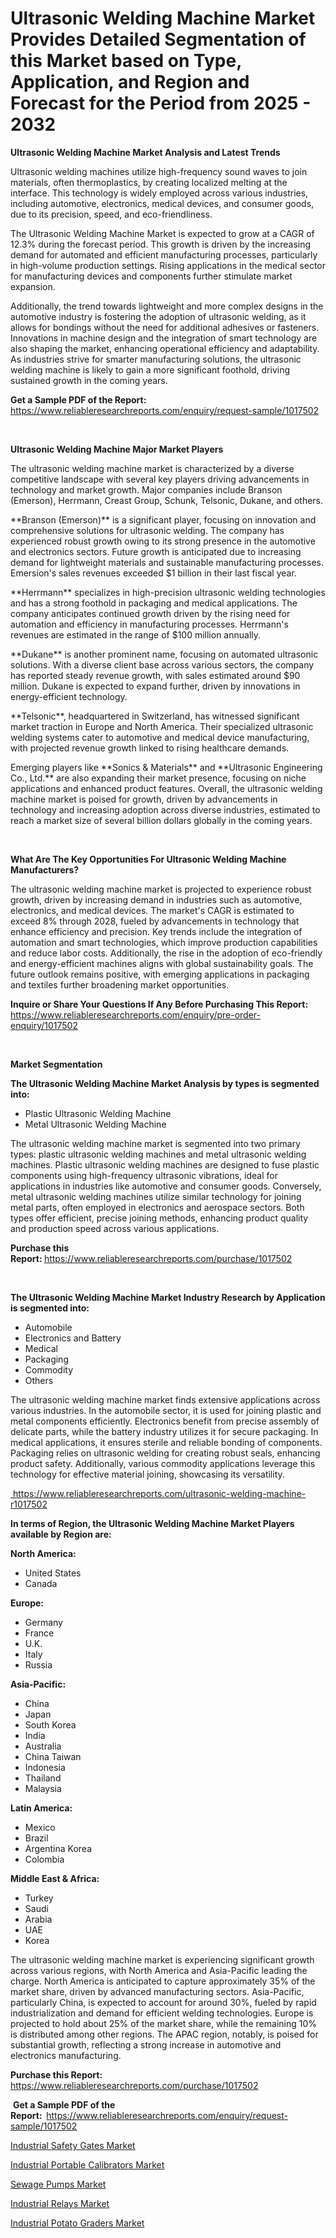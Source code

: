 <p><h1>Ultrasonic Welding Machine Market Provides Detailed Segmentation of this Market based on Type, Application, and Region and Forecast for the Period from 2025 - 2032</h1></p><p><strong>Ultrasonic Welding Machine Market Analysis and Latest Trends</strong></p>
<p><p>Ultrasonic welding machines utilize high-frequency sound waves to join materials, often thermoplastics, by creating localized melting at the interface. This technology is widely employed across various industries, including automotive, electronics, medical devices, and consumer goods, due to its precision, speed, and eco-friendliness.</p><p>The Ultrasonic Welding Machine Market is expected to grow at a CAGR of 12.3% during the forecast period. This growth is driven by the increasing demand for automated and efficient manufacturing processes, particularly in high-volume production settings. Rising applications in the medical sector for manufacturing devices and components further stimulate market expansion. </p><p>Additionally, the trend towards lightweight and more complex designs in the automotive industry is fostering the adoption of ultrasonic welding, as it allows for bondings without the need for additional adhesives or fasteners. Innovations in machine design and the integration of smart technology are also shaping the market, enhancing operational efficiency and adaptability. As industries strive for smarter manufacturing solutions, the ultrasonic welding machine is likely to gain a more significant foothold, driving sustained growth in the coming years.</p></p>
<p><strong>Get a Sample PDF of the Report:&nbsp;</strong> <a href="https://www.reliableresearchreports.com/enquiry/request-sample/1017502?utm_campaign=16&utm_medium=2&utm_source=Github&utm_content=ia&utm_term=10042025&utm_id=ultrasonic-welding-machine">https://www.reliableresearchreports.com/enquiry/request-sample/1017502</a></p>
<p>&nbsp;</p>
<p><strong>Ultrasonic Welding Machine Major Market Players</strong></p>
<p><p>The ultrasonic welding machine market is characterized by a diverse competitive landscape with several key players driving advancements in technology and market growth. Major companies include Branson (Emerson), Herrmann, Creast Group, Schunk, Telsonic, Dukane, and others.</p><p>**Branson (Emerson)** is a significant player, focusing on innovation and comprehensive solutions for ultrasonic welding. The company has experienced robust growth owing to its strong presence in the automotive and electronics sectors. Future growth is anticipated due to increasing demand for lightweight materials and sustainable manufacturing processes. Emersion's sales revenues exceeded $1 billion in their last fiscal year.</p><p>**Herrmann** specializes in high-precision ultrasonic welding technologies and has a strong foothold in packaging and medical applications. The company anticipates continued growth driven by the rising need for automation and efficiency in manufacturing processes. Herrmann's revenues are estimated in the range of $100 million annually.</p><p>**Dukane** is another prominent name, focusing on automated ultrasonic solutions. With a diverse client base across various sectors, the company has reported steady revenue growth, with sales estimated around $90 million. Dukane is expected to expand further, driven by innovations in energy-efficient technology.</p><p>**Telsonic**, headquartered in Switzerland, has witnessed significant market traction in Europe and North America. Their specialized ultrasonic welding systems cater to automotive and medical device manufacturing, with projected revenue growth linked to rising healthcare demands.</p><p>Emerging players like **Sonics & Materials** and **Ultrasonic Engineering Co., Ltd.** are also expanding their market presence, focusing on niche applications and enhanced product features. Overall, the ultrasonic welding machine market is poised for growth, driven by advancements in technology and increasing adoption across diverse industries, estimated to reach a market size of several billion dollars globally in the coming years.</p></p>
<p>&nbsp;</p>
<p><strong>What Are The Key Opportunities For Ultrasonic Welding Machine Manufacturers?</strong></p>
<p><p>The ultrasonic welding machine market is projected to experience robust growth, driven by increasing demand in industries such as automotive, electronics, and medical devices. The market's CAGR is estimated to exceed 8% through 2028, fueled by advancements in technology that enhance efficiency and precision. Key trends include the integration of automation and smart technologies, which improve production capabilities and reduce labor costs. Additionally, the rise in the adoption of eco-friendly and energy-efficient machines aligns with global sustainability goals. The future outlook remains positive, with emerging applications in packaging and textiles further broadening market opportunities.</p></p>
<p><strong>Inquire or Share Your Questions If Any Before Purchasing This Report:</strong> <a href="https://www.reliableresearchreports.com/enquiry/pre-order-enquiry/1017502?utm_campaign=16&utm_medium=2&utm_source=Github&utm_content=ia&utm_term=10042025&utm_id=ultrasonic-welding-machine">https://www.reliableresearchreports.com/enquiry/pre-order-enquiry/1017502</a></p>
<p>&nbsp;</p>
<p><strong>Market Segmentation</strong></p>
<p><strong>The Ultrasonic Welding Machine Market Analysis by types is segmented into:</strong></p>
<p><ul><li>Plastic Ultrasonic Welding Machine</li><li>Metal Ultrasonic Welding Machine</li></ul></p>
<p><p>The ultrasonic welding machine market is segmented into two primary types: plastic ultrasonic welding machines and metal ultrasonic welding machines. Plastic ultrasonic welding machines are designed to fuse plastic components using high-frequency ultrasonic vibrations, ideal for applications in industries like automotive and consumer goods. Conversely, metal ultrasonic welding machines utilize similar technology for joining metal parts, often employed in electronics and aerospace sectors. Both types offer efficient, precise joining methods, enhancing product quality and production speed across various applications.</p></p>
<p><strong>Purchase this Report:&nbsp;</strong><a href="https://www.reliableresearchreports.com/purchase/1017502?utm_campaign=16&utm_medium=2&utm_source=Github&utm_content=ia&utm_term=10042025&utm_id=ultrasonic-welding-machine">https://www.reliableresearchreports.com/purchase/1017502</a></p>
<p>&nbsp;</p>
<p><strong>The Ultrasonic Welding Machine Market Industry Research by Application is segmented into:</strong></p>
<p><ul><li>Automobile</li><li>Electronics and Battery</li><li>Medical</li><li>Packaging</li><li>Commodity</li><li>Others</li></ul></p>
<p><p>The ultrasonic welding machine market finds extensive applications across various industries. In the automobile sector, it is used for joining plastic and metal components efficiently. Electronics benefit from precise assembly of delicate parts, while the battery industry utilizes it for secure packaging. In medical applications, it ensures sterile and reliable bonding of components. Packaging relies on ultrasonic welding for creating robust seals, enhancing product safety. Additionally, various commodity applications leverage this technology for effective material joining, showcasing its versatility.</p></p>
<p><a href="https://www.reliableresearchreports.com/ultrasonic-welding-machine-r1017502?utm_campaign=16&utm_medium=2&utm_source=Github&utm_content=ia&utm_term=10042025&utm_id=ultrasonic-welding-machine">&nbsp;https://www.reliableresearchreports.com/ultrasonic-welding-machine-r1017502</a></p>
<p><strong>In terms of Region, the Ultrasonic Welding Machine Market Players available by Region are:</strong></p>
<p>
    <p> <strong> North America: </strong>
        <ul>
            <li>United States</li>
            <li>Canada</li>
        </ul>
        </p> 
    <p> <strong> Europe: </strong>
        <ul>
            <li>Germany</li>
            <li>France</li>
            <li>U.K.</li>
            <li>Italy</li>
            <li>Russia</li>
        </ul>
        </p> 
    <p> <strong> Asia-Pacific: </strong>
        <ul>
            <li>China</li>
            <li>Japan</li>
            <li>South Korea</li>
            <li>India</li>
            <li>Australia</li>
            <li>China Taiwan</li>
            <li>Indonesia</li>
            <li>Thailand</li>
            <li>Malaysia</li>
        </ul>
        </p> 
    <p> <strong> Latin America: </strong>
        <ul>
            <li>Mexico</li>
            <li>Brazil</li>
            <li>Argentina Korea</li>
            <li>Colombia</li>
        </ul>
        </p> 
    <p> <strong> Middle East & Africa: </strong>
        <ul>
            <li>Turkey</li>
            <li>Saudi</li>
            <li>Arabia</li>
            <li>UAE</li>
            <li>Korea</li>
        </ul>
    </p>
    </p>
<p><p>The ultrasonic welding machine market is experiencing significant growth across various regions, with North America and Asia-Pacific leading the charge. North America is anticipated to capture approximately 35% of the market share, driven by advanced manufacturing sectors. Asia-Pacific, particularly China, is expected to account for around 30%, fueled by rapid industrialization and demand for efficient welding technologies. Europe is projected to hold about 25% of the market share, while the remaining 10% is distributed among other regions. The APAC region, notably, is poised for substantial growth, reflecting a strong increase in automotive and electronics manufacturing.</p></p>
<p><strong>Purchase this Report: </strong><a href="https://www.reliableresearchreports.com/purchase/1017502?utm_campaign=16&utm_medium=2&utm_source=Github&utm_content=ia&utm_term=10042025&utm_id=ultrasonic-welding-machine">https://www.reliableresearchreports.com/purchase/1017502</a></p>
<p>&nbsp;<strong>Get a Sample PDF of the Report:&nbsp;&nbsp;</strong><a href="https://www.reliableresearchreports.com/enquiry/request-sample/1017502?utm_campaign=16&utm_medium=2&utm_source=Github&utm_content=ia&utm_term=10042025&utm_id=ultrasonic-welding-machine">https://www.reliableresearchreports.com/enquiry/request-sample/1017502</a></p>
<p><strong></strong></p>
<p><p><a href="https://github.com/sphaabrose/Market-Research-Report-List-1/blob/main/industrial-safety-gates-market.md?utm_campaign=16&utm_medium=2&utm_source=Github&utm_content=ia&utm_term=10042025&utm_id=ultrasonic-welding-machine">Industrial Safety Gates Market</a></p><p><a href="https://github.com/firdwsermald/Market-Research-Report-List-1/blob/main/industrial-portable-calibrators-market.md?utm_campaign=16&utm_medium=2&utm_source=Github&utm_content=ia&utm_term=10042025&utm_id=ultrasonic-welding-machine">Industrial Portable Calibrators Market</a></p><p><a href="https://github.com/adelanwkadua/Market-Research-Report-List-1/blob/main/sewage-pumps-market.md?utm_campaign=16&utm_medium=2&utm_source=Github&utm_content=ia&utm_term=10042025&utm_id=ultrasonic-welding-machine">Sewage Pumps Market</a></p><p><a href="https://github.com/etapaqanee/Market-Research-Report-List-1/blob/main/industrial-relays-market.md?utm_campaign=16&utm_medium=2&utm_source=Github&utm_content=ia&utm_term=10042025&utm_id=ultrasonic-welding-machine">Industrial Relays Market</a></p><p><a href="https://github.com/wilzeryammy/Market-Research-Report-List-1/blob/main/industrial-potato-graders-market.md?utm_campaign=16&utm_medium=2&utm_source=Github&utm_content=ia&utm_term=10042025&utm_id=ultrasonic-welding-machine">Industrial Potato Graders Market</a></p></p>